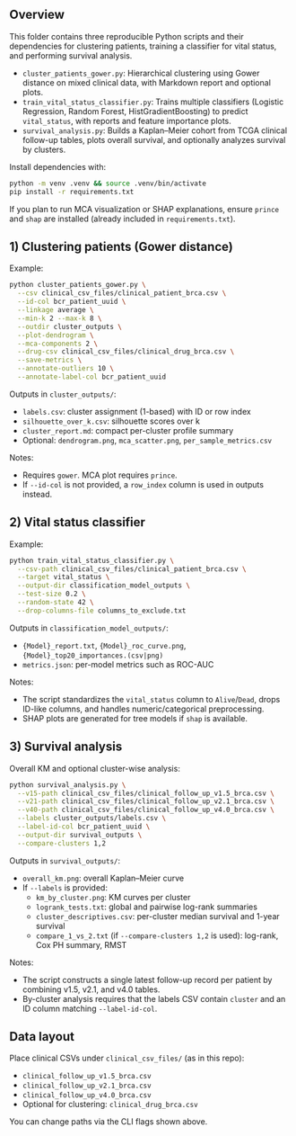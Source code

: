 ## Overview

This folder contains three reproducible Python scripts and their dependencies for clustering patients, training a classifier for vital status, and performing survival analysis.

- `cluster_patients_gower.py`: Hierarchical clustering using Gower distance on mixed clinical data, with Markdown report and optional plots.
- `train_vital_status_classifier.py`: Trains multiple classifiers (Logistic Regression, Random Forest, HistGradientBoosting) to predict `vital_status`, with reports and feature importance plots.
- `survival_analysis.py`: Builds a Kaplan–Meier cohort from TCGA clinical follow-up tables, plots overall survival, and optionally analyzes survival by clusters.

Install dependencies with:

```bash
python -m venv .venv && source .venv/bin/activate
pip install -r requirements.txt
```

If you plan to run MCA visualization or SHAP explanations, ensure `prince` and `shap` are installed (already included in `requirements.txt`).

## 1) Clustering patients (Gower distance)

Example:

```bash
python cluster_patients_gower.py \
  --csv clinical_csv_files/clinical_patient_brca.csv \
  --id-col bcr_patient_uuid \
  --linkage average \
  --min-k 2 --max-k 8 \
  --outdir cluster_outputs \
  --plot-dendrogram \
  --mca-components 2 \
  --drug-csv clinical_csv_files/clinical_drug_brca.csv \
  --save-metrics \
  --annotate-outliers 10 \
  --annotate-label-col bcr_patient_uuid
```

Outputs in `cluster_outputs/`:
- `labels.csv`: cluster assignment (1-based) with ID or row index
- `silhouette_over_k.csv`: silhouette scores over k
- `cluster_report.md`: compact per-cluster profile summary
- Optional: `dendrogram.png`, `mca_scatter.png`, `per_sample_metrics.csv`

Notes:
- Requires `gower`. MCA plot requires `prince`.
- If `--id-col` is not provided, a `row_index` column is used in outputs instead.

## 2) Vital status classifier

Example:

```bash
python train_vital_status_classifier.py \
  --csv-path clinical_csv_files/clinical_patient_brca.csv \
  --target vital_status \
  --output-dir classification_model_outputs \
  --test-size 0.2 \
  --random-state 42 \
  --drop-columns-file columns_to_exclude.txt
```

Outputs in `classification_model_outputs/`:
- `{Model}_report.txt`, `{Model}_roc_curve.png`, `{Model}_top20_importances.(csv|png)`
- `metrics.json`: per-model metrics such as ROC-AUC

Notes:
- The script standardizes the `vital_status` column to `Alive`/`Dead`, drops ID-like columns, and handles numeric/categorical preprocessing.
- SHAP plots are generated for tree models if `shap` is available.

## 3) Survival analysis

Overall KM and optional cluster-wise analysis:

```bash
python survival_analysis.py \
  --v15-path clinical_csv_files/clinical_follow_up_v1.5_brca.csv \
  --v21-path clinical_csv_files/clinical_follow_up_v2.1_brca.csv \
  --v40-path clinical_csv_files/clinical_follow_up_v4.0_brca.csv \
  --labels cluster_outputs/labels.csv \
  --label-id-col bcr_patient_uuid \
  --output-dir survival_outputs \
  --compare-clusters 1,2
```

Outputs in `survival_outputs/`:
- `overall_km.png`: overall Kaplan–Meier curve
- If `--labels` is provided:
  - `km_by_cluster.png`: KM curves per cluster
  - `logrank_tests.txt`: global and pairwise log-rank summaries
  - `cluster_descriptives.csv`: per-cluster median survival and 1-year survival
  - `compare_1_vs_2.txt` (if `--compare-clusters 1,2` is used): log-rank, Cox PH summary, RMST

Notes:
- The script constructs a single latest follow-up record per patient by combining v1.5, v2.1, and v4.0 tables.
- By-cluster analysis requires that the labels CSV contain `cluster` and an ID column matching `--label-id-col`.

## Data layout

Place clinical CSVs under `clinical_csv_files/` (as in this repo):
- `clinical_follow_up_v1.5_brca.csv`
- `clinical_follow_up_v2.1_brca.csv`
- `clinical_follow_up_v4.0_brca.csv`
- Optional for clustering: `clinical_drug_brca.csv`

You can change paths via the CLI flags shown above.


